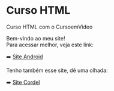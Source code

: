 # Curso HTML
Curso HTML com o CursoemVideo

Bem-vindo ao meu site!  
Para acessar melhor, veja este link:  

➡️ [Site Android](https://luiz-eduardooo.github.io/projeto-android/)

Tenho também esse site, dê uma olhada:  

➡️ [Site Cordel](https://luiz-eduardooo.github.io/site-cordel/)